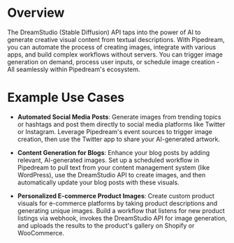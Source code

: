 # Overview

The DreamStudio (Stable Diffusion) API taps into the power of AI to generate creative visual content from textual descriptions. With Pipedream, you can automate the process of creating images, integrate with various apps, and build complex workflows without servers. You can trigger image generation on demand, process user inputs, or schedule image creation - All seamlessly within Pipedream's ecosystem.

# Example Use Cases

- **Automated Social Media Posts**: Generate images from trending topics or hashtags and post them directly to social media platforms like Twitter or Instagram. Leverage Pipedream's event sources to trigger image creation, then use the Twitter app to share your AI-generated artwork.

- **Content Generation for Blogs**: Enhance your blog posts by adding relevant, AI-generated images. Set up a scheduled workflow in Pipedream to pull text from your content management system (like WordPress), use the DreamStudio API to create images, and then automatically update your blog posts with these visuals.

- **Personalized E-commerce Product Images**: Create custom product visuals for e-commerce platforms by taking product descriptions and generating unique images. Build a workflow that listens for new product listings via webhook, invokes the DreamStudio API for image generation, and uploads the results to the product's gallery on Shopify or WooCommerce.
